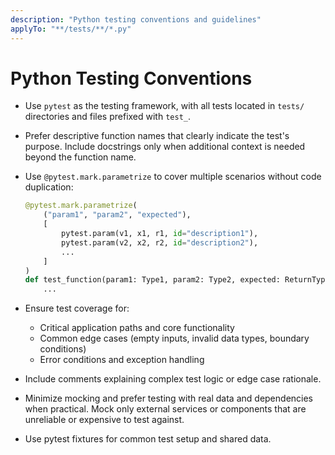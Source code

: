 ```yaml
---
description: "Python testing conventions and guidelines"
applyTo: "**/tests/**/*.py"
---
```


# Python Testing Conventions

-   Use `pytest` as the testing framework, with all tests located in `tests/` directories and files prefixed with `test_`.
-   Prefer descriptive function names that clearly indicate the test's purpose. Include docstrings only when additional context is needed beyond the function name.
-   Use `@pytest.mark.parametrize` to cover multiple scenarios without code duplication:

    ```python
    @pytest.mark.parametrize(
        ("param1", "param2", "expected"),
        [
            pytest.param(v1, x1, r1, id="description1"),
            pytest.param(v2, x2, r2, id="description2"),
            ...
        ]
    )
    def test_function(param1: Type1, param2: Type2, expected: ReturnType) -> None:
        ...
    ```

-   Ensure test coverage for:
    -   Critical application paths and core functionality
    -   Common edge cases (empty inputs, invalid data types, boundary conditions)
    -   Error conditions and exception handling
-   Include comments explaining complex test logic or edge case rationale.
-   Minimize mocking and prefer testing with real data and dependencies when practical. Mock only external services or components that are unreliable or expensive to test against.
-   Use pytest fixtures for common test setup and shared data.
